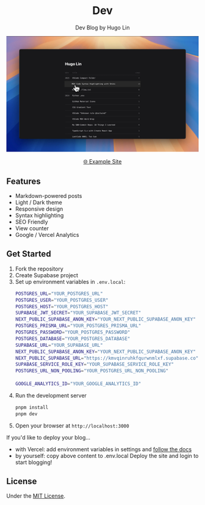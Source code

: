 <div align="center">
  
<h1>Dev</h1>

Dev Blog by Hugo Lin

<div align="center">
  <a href="https://youtu.be/omwBe_uhwFc?si=f0kWVlJnw2xvSOTu">
    <img 
      alt="Hugo Lin Dev" 
      src=".github/cover.webp" 
    />
  </a>
</div>

[🌐 Example Site](https://dev.1chooo.com)

</div>

## Features

- Markdown-powered posts
- Light / Dark theme
- Responsive design
- Syntax highlighting
- SEO Friendly
- View counter
- Google / Vercel Analytics

## Get Started

1. Fork the repository
2. Create Supabase project
3. Set up environment variables in `.env.local`:
    ```bash
    POSTGRES_URL="YOUR_POSTGRES_URL"
    POSTGRES_USER="YOUR_POSTGRES_USER"
    POSTGRES_HOST="YOUR_POSTGRES_HOST"
    SUPABASE_JWT_SECRET="YOUR_SUPABASE_JWT_SECRET"
    NEXT_PUBLIC_SUPABASE_ANON_KEY="YOUR_NEXT_PUBLIC_SUPABASE_ANON_KEY"
    POSTGRES_PRISMA_URL="YOUR_POSTGRES_PRISMA_URL"
    POSTGRES_PASSWORD="YOUR_POSTGRES_PASSWORD"
    POSTGRES_DATABASE="YOUR_POSTGRES_DATABASE"
    SUPABASE_URL="YOUR_SUPABASE_URL"
    NEXT_PUBLIC_SUPABASE_ANON_KEY="YOUR_NEXT_PUBLIC_SUPABASE_ANON_KEY"
    NEXT_PUBLIC_SUPABASE_URL="https://kmvqinruhkfqurwnmlxf.supabase.co"
    SUPABASE_SERVICE_ROLE_KEY="YOUR_SUPABASE_SERVICE_ROLE_KEY"
    POSTGRES_URL_NON_POOLING="YOUR_POSTGRES_URL_NON_POOLING"

    GOOGLE_ANALYTICS_ID="YOUR_GOOGLE_ANALYTICS_ID"
    ```
4. Run the development server
    ```bash
    pnpm install
    pnpm dev
    ```
5. Open your browser at `http://localhost:3000`

If you'd like to deploy your blog...

- with Vercel: add environment variables in settings and [follow the docs](https://vercel.com/docs/deployments)
- by yourself: copy above content to .env.local
Deploy the site and login to start blogging!

## License

Under the [MIT License](./LICENSE).
